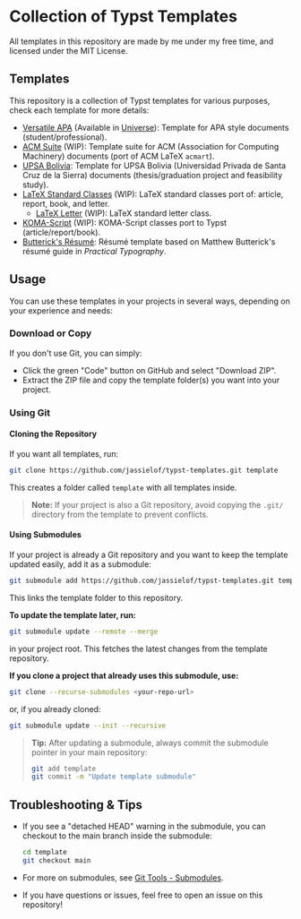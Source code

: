 # Collection of Typst Templates

All templates in this repository are made by me under my free time, and licensed under the MIT License.

## Templates

This repository is a collection of Typst templates for various purposes, check each template for more details:

- [Versatile APA](versatile-apa) (Available in [Universe](https://typst.app/universe/package/versatile-apa)): Template for APA style documents (student/professional).
- [ACM Suite](acm-suite) (WIP): Template suite for ACM (Association for Computing Machinery) documents (port of ACM LaTeX `acmart`).
- [UPSA Bolivia](upsa-bo): Template for UPSA Bolivia (Universidad Privada de Santa Cruz de la Sierra) documents (thesis/graduation project and feasibility study).
- [LaTeX Standard Classes](latex-standard) (WIP): LaTeX standard classes port of: article, report, book, and letter.
  - [LaTeX Letter](latex-letter) (WIP): LaTeX standard letter class.
- [KOMA-Script](koma-script) (WIP): KOMA-Script classes port to Typst (article/report/book).
- [Butterick's Résumé](butterick-resume): Résumé template based on Matthew Butterick's résumé guide in *Practical Typography*.

## Usage

You can use these templates in your projects in several ways, depending on your experience and needs:

### Download or Copy

If you don't use Git, you can simply:

- Click the green "Code" button on GitHub and select "Download ZIP".
- Extract the ZIP file and copy the template folder(s) you want into your project.

### Using Git

#### Cloning the Repository

If you want all templates, run:

```sh
git clone https://github.com/jassielof/typst-templates.git template
```

This creates a folder called `template` with all templates inside.

> **Note:** If your project is also a Git repository, avoid copying the `.git/` directory from the template to prevent conflicts.

#### Using Submodules

If your project is already a Git repository and you want to keep the template updated easily, add it as a submodule:

```sh
git submodule add https://github.com/jassielof/typst-templates.git template
```

This links the template folder to this repository.

**To update the template later, run:**

```sh
git submodule update --remote --merge
```

in your project root.
This fetches the latest changes from the template repository.

**If you clone a project that already uses this submodule, use:**

```sh
git clone --recurse-submodules <your-repo-url>
```

or, if you already cloned:

```sh
git submodule update --init --recursive
```

> **Tip:** After updating a submodule, always commit the submodule pointer in your main repository:
>
> ```sh
> git add template
> git commit -m "Update template submodule"
> ```

## Troubleshooting & Tips

- If you see a "detached HEAD" warning in the submodule, you can checkout to the main branch inside the submodule:

  ```sh
  cd template
  git checkout main
  ```

- For more on submodules, see [Git Tools - Submodules](https://git-scm.com/book/en/v2/Git-Tools-Submodules).
- If you have questions or issues, feel free to open an issue on this repository!
